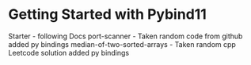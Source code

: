 # Getting Started with Pybind11
Starter - following Docs
port-scanner - Taken random code from github added py bindings
median-of-two-sorted-arrays - Taken random cpp Leetcode solution added py bindings
